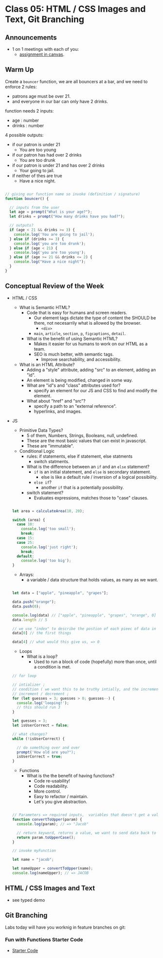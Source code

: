 # Class 05: HTML / CSS Images and Text, Git Branching

## Announcements

* 1 on 1 meetings with each of you:
  * [assignment in canvas](https://canvas.instructure.com/courses/3327150/assignments/24423306?module_item_id=52228959).

## Warm Up

Create a `bouncer` function, we are all bouncers at a bar, and we need to enforce 2 rules:

* patrons age must be over 21.
* and everyone in our bar can only have 2 drinks.

function needs 2 inputs:

* age : number
* drinks : number

4 possible outputs:

* if our patron is under 21
  * You are too young
* if our patron has had over 2 drinks
  * You are too drunk
* if our patron is under 21 and has over 2 drinks
  * Your going to jail.
* if neither of thes are true
  * Have a nice night.

```js

// giving our function name so invoke (definition / signature)
function bouncer() {

  // inputs from the user
  let age = prompt("What is your age?");
  let drinks = prompt("How many drinks have you had?");

  // outputs?
  if (age < 21 && drinks >= 3) {
    console.log('You are going to jail');
  } else if (drinks >= 3) {
    console.log('you are too drunk');
  } else if (age < 21) {
    console.log('you are too young');
  } else if (age >= 21 && drinks <= 2) {
    console.log("Have a nice night");
  }
}

```

## Conceptual Review of the Week

* HTML / CSS
  * What is Semantic HTML?
    * Code that is easy for humans and screen readers.
      * Our element tags dictate the type of content the SHOULD be there, not necesarrily what is allowed by the browser.
        * `<div>`
      * `main`, `article`, `section`, `p`, `figcaptions`, `detail`.
    * What is the benefit of using Semantic HTML?
      * Makes it easier for us humans to work on our HTML as a team.
      * SEO is much better, with semantic tags.
        * Improve searchability, and accessibility.
  * What is an HTML Attribute?
    * Adding a "style" attribute, adding "src" to an element, adding an "id".
    * An element is being modified, changed in some way.
    * What are "id"s and "class" attributes used for?
      * specify an element for our JS and CSS to find and modify the element.
    * What about "href" and "src"?
      * specify a path to an "external reference".
      * hyperlinks, and images.
* JS
  * Primitive Data Types?
    * 5 of them, Numbers, Strings, Booleans, null, undefined.
    * These are the most basic values that can exist in javascript.
    * These are "immutable".
  * Conditional Logic
    * rules: if statements, else if statement, else statments
      * switch statments.
    * What is the difference between an `if` and an `else` statement?
      * `if` is an initial statement, and `else` is secondary statement.
        * else is like a default rule / inversion of a logical possibility.
      * `else if`?
        * another `if` that is a potentially possibility.
    * switch statement?
      * Evaluates expressions, matches those to "case" clauses.

  ```js

  let area = calculateArea(10, 20);

  switch (area) {
    case 10:
      console.log('too small');
      break;
    case 15:
    case 25:
      console.log('just right');
      break;
    default:
      console.log('too big');
  }

  ```

  * Arrays:
    * a variable / data structure that holds values, as many as we want.

  ```js

  let data = ["apple", "pineapple", "grapes"];

  data.push("orange");
  data.push(0);

  console.log(data) // ["apple", "pineapple", "grapes", "orange", 0]
  data.length // 5

  // we use "index" to describe the postion of each pieec of data in our array/
  data[0] // the first things

  data[4] // what would this give us, => 0
  ```

  * Loops
    * What is a loop?
      * Used to run a block of code (hopefully) more than once, until a condition is met.

  ```js
  // for loop

  // intializer ; 
  // condition ( we want this to be truthy intially, and the increment / decrmenter should eventually make this falsey) ;
  // increment / decrement ; 
  for (let guesses = 3; guesses > 0; guesses--) {
    console.log('looping!');
    // this should run 3
  }

  let guesses = 3;
  let isUserCorrect = false;

  // what changes?
  while (!isUserCorrect) {

    // do something over and over
    prompt('How old are you?");
    isUserCorrect = true;
  }

  ```

  * Functions
    * What is the the benefit of having functions?
      * Code re-usability!
      * Code readability.
      * More control.
      * Easy to refactor / maintain.
      * Let's you give abstraction.

  ```js

  // Parameters => required inputs,  variables that doesn't get a value UNTIL the function the invoked.
  function convertToUpper(param) {
    console.log(param); // => "Jacob"

    // return keyword, returns a value, we want to send data back to the context the function was run in.
    return param.toUpperCase();
  }

  // invoke myFunction

  let name = "jacob";

  let nameUpper = convertToUpper(name);
  console.log(nameUpper); // => JACOB

  ```

## HTML / CSS Images and Text

* see typed demo

## Git Branching

Labs today will have you worknig in feature branches on git:

### Fun with Functions Starter Code

* [Starter Code](https://github.com/codefellows/201d79-class-05-starter-code)
